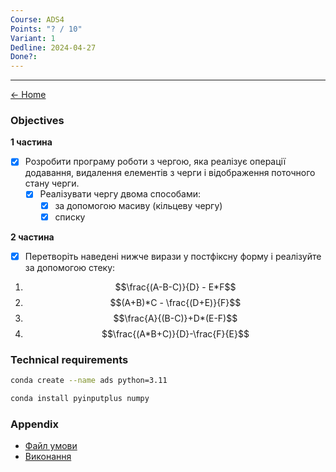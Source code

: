 ```yaml
---
Course: ADS4
Points: "? / 10"
Variant: 1
Dedline: 2024-04-27
Done?:
---
```

---

[<- Home](../)

### Objectives

**1 частина**
- [x] Розробити програму роботи з чергою, яка реалізує операції додавання, видалення елементів з черги і відображення поточного стану черги. 
	- [x] Реалізувати чергу двома способами: 
		- [x] за допомогою масиву (кільцеву чергу) 
		- [x] списку 

**2 частина**
- [x] Перетворіть наведені нижче вирази у постфіксну форму і реалізуйте за допомогою стеку: 

1. $$\frac{(A-B-C)}{D} - E*F$$
2. $$(A+B)*C - \frac{(D+E)}{F}$$
3. $$\frac{A}{(B-C)}+D*(E-F)$$
4. $$\frac{(A*B+C)}{D}-\frac{F}{E}$$

### Technical requirements

```zsh
conda create --name ads python=3.11
```

```zsh
conda install pyinputplus numpy
```

### Appendix

- [Файл умови](doc/ads_lab04.pdf)
- [Виконання](src/main.py)
